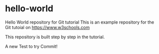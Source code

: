 # hello-world
Hello World repository for Git tutorial
This is an example repository for the Git tutoial on https://www.w3schools.com

This repository is built step by step in the tutorial.

A new Test to try Commit!
